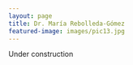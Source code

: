 ```yaml
---
layout: page
title: Dr. María Rebolleda-Gómez
featured-image: images/pic13.jpg
---
```


Under construction